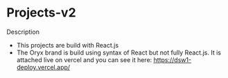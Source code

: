# Projects-v2
Description
  - This projects are build with React.js
  - The Oryx brand is build using syntax of React but not fully React.js. It is attached live on vercel and you can see it here: https://dsw1-deploy.vercel.app/
